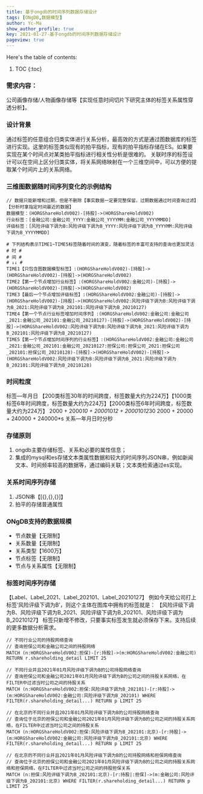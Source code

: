 ```yaml
---
title: 基于ongdb的时间序列数据存储设计
tags: [ONgDB,数据模型]
author: Yc-Ma
show_author_profile: true
key: 2021-01-27-基于ongdb的时间序列数据存储设计
pageview: true
---
```


Here's the table of contents:
1. TOC
{:toc}

### 需求内容：
公司画像存储/人物画像存储等【实现任意时间切片下研究主体的标签关系属性穿透分析】。

### 设计背景
通过标签的任意组合归类实体进行关系分析，最高效的方式是通过图数据库的标签进行实现。这里的标签类似现有的拍平指标，现有的拍平指标存储在ES。如果要实现在某个时间点对某类拍平指标进行相关性分析是很难的。
关联时序的标签设计可以在空间上区分归类实体，将关系网络映射在一个三维空间中，可以方便的提取某个时间片上的关系网络。

### 三维图数据随时间序列变化的示例结构
```
// 数据只能新增和过期，但是不删除【事实数据一定要完整保留，过期数据通过时间查询过滤】【分析时拿指定时间最近的数据】
数据模型：(HORGShareHoldV002)-[持股]->(HORGShareHoldV002)
行业标签：[金融公司:金融公司_YYYY:金融公司_YYYYMM:金融公司_YYYYMMDD]
评级标签：[风险评级下调为B:风险评级下调为B_YYYY:风险评级下调为B_YYYYMM:风险评级下调为B_YYYYMMDD]
```
```
# 下列结构表示TIME1~TIME5标签随着时间的演变，随着标签的丰富可支持的查询也更加灵活
# 时 #
# 间 #
# ↓↓ #
TIME1【只包含图数据模型标签】:(HORGShareHoldV002)-[持股]->(HORGShareHoldV002)-[持股]->(HORGShareHoldV002)
TIME2【第一个节点增加行业标签】:(HORGShareHoldV002:金融公司)-[持股]->(HORGShareHoldV002)-[持股]->(HORGShareHoldV002)
TIME3【最后一个节点增加评级标签】:(HORGShareHoldV002:金融公司)-[持股]->(HORGShareHoldV002)-[持股]->(HORGShareHoldV002:风险评级下调为B:风险评级下调为B_2021:风险评级下调为B_202101:风险评级下调为B_20210127)
TIME4【第一个节点行业标签增加时间序列】:(HORGShareHoldV002:金融公司:金融公司_2021:金融公司_202101:金融公司_20210127)-[持股]->(HORGShareHoldV002)-[持股]->(HORGShareHoldV002:风险评级下调为B:风险评级下调为B_2021:风险评级下调为B_202101:风险评级下调为B_20210127)
TIME5【第一个节点增加时间序列的行业标签】:(HORGShareHoldV002:金融公司:金融公司_2021:金融公司_202101:金融公司_20210127:担保公司:担保公司_2021:担保公司_202101:担保公司_20210128)-[持股]->(HORGShareHoldV002)-[持股]->(HORGShareHoldV002:风险评级下调为B:风险评级下调为B_2021:风险评级下调为B_202101:风险评级下调为B_20210128)
```

### 时间粒度
标签—年月日
【200类标签30年的时间跨度，标签数量大约为224万】【1000类标签6年时间跨度，标签数量大约为224万】【2000类标签6年时间跨度，标签数量大约为224万】
2000 + 2000*10 + 2000*10*12 + 2000*10*12*30
2000 + 20000 + 240000 + 240000*s
关系—年月日时分秒
### 存储原则
1.	ongdb主要存储标签、关系和必要的属性信息；
2.	集成的mysql和es存储文本类属性数据和较大的时间序列JSON串，例如新闻文本、时间频率较高的数据等，通过编码关联；文本类检索通过es实现。

### 关系时间序列存储
1.	JSON串【[{},{},{}]】
2.	拍平的存储普通属性

### ONgDB支持的数据规模
- 节点数量【无限制】
- 关系数量【无限制】
- 关系类型【1600万】
- 节点标签【无限制】
- 节点与关系属性【无限制】

### 标签时间序列存储
【Label、Label_2021、Label_202101、Label_20210127】
例如今天给公司打上标签‘风险评级下调为B’，则这个主体在图库中拥有的标签就是：
【风险评级下调为B、风险评级下调为B_2021、风险评级下调为B_202101、风险评级下调为B_20210127】
标签只新增不修改，只要事实标签发生就必须保存下来。支持后续的更多数据分析需求。
```
// 不同行业公司的持股网络查询
// 查询担保公司和金融公司之间的持股网络
MATCH (n:HORGShareHoldV002:担保)-[r:持股]->(m:HORGShareHoldV002:金融公司) RETURN r.shareholding_detail LIMIT 25
```
```
// 不同行业并且2021年01月风险评级下调为B的公司持股网络查询
// 查询担保公司和金融公司2021年01月风险评级下调为B的公司之间的持股关系网络，在FILTER中过滤当时公司之间的持股关系
MATCH (n:HORGShareHoldV002:担保:风险评级下调为B_202101)-[r:持股]->(m:HORGShareHoldV002:金融公司:风险评级下调为B_202101) WHERE FILTER(r.shareholding_detail...) RETURN p LIMIT 25
```
```
// 在北京的不同行业并且2021年01月风险评级下调为B的公司持股网络查询
// 查询位于北京的担保公司和金融公司2021年01月风险评级下调为B的公司之间的持股关系网络，在FILTER中过滤当时公司之间的持股关系
MATCH (n:HORGShareHoldV002:担保:风险评级下调为B_202101:北京)-[r:持股]->(m:HORGShareHoldV002:金融公司:风险评级下调为B_202101:北京) WHERE FILTER(r.shareholding_detail...) RETURN p LIMIT 25
```
```
// 在北京的不同行业并且2021年01月风险评级下调为B的公司持股网络和担保网络查询
// 查询位于北京的担保公司和金融公司2021年01月风险评级下调为B的公司之间的持股关系网络和担保网络，在FILTER中过滤当时公司之间的持股担保关系
MATCH (n:担保:风险评级下调为B_202101:北京)-[r:持股|:担保]->(m:金融公司:风险评级下调为B_202101:北京) WHERE FILTER(r.shareholding_detail...) RETURN p LIMIT 25
```

